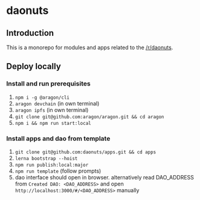 # daonuts

## Introduction

This is a monorepo for modules and apps related to the [/r/daonuts](https://www.reddit.com/r/daonuts).

## Deploy locally

### Install and run prerequisites

1. `npm i -g @aragon/cli`
1. `aragon devchain`  (in own terminal)
1. `aragon ipfs`  (in own terminal)
1. `git clone git@github.com:aragon/aragon.git && cd aragon`
1. `npm i && npm run start:local`

### Install apps and dao from template

1. `git clone git@github.com:daonuts/apps.git && cd apps`
1. `lerna bootstrap --hoist`
1. `npm run publish:local:major`
1. `npm run template` (follow prompts)
1. dao interface should open in browser. alternatively read DAO_ADDRESS from `Created DAO: <DAO_ADDRESS>` and open `http://localhost:3000/#/<DAO_ADDRESS>` manually
